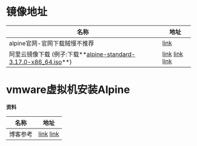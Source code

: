 # 镜像地址

| 名称                                                         | 地址                                                         |
| ------------------------------------------------------------ | ------------------------------------------------------------ |
| alpine官网-官网下载贼慢不推荐                                | [link](https://www.alpinelinux.org/downloads/)               |
| 阿里云镜像下载 (例子:下载**[alpine-standard-3.17.0-x86_64.iso](https://mirrors.aliyun.com/alpine/latest-stable/releases/x86_64/alpine-standard-3.17.0-x86_64.iso)**) | [link](https://developer.aliyun.com/mirror/alpine?spm=a2c6h.13651102.0.0.3e221b11zoYtu7) [link](https://mirrors.aliyun.com/alpine/?spm=a2c6h.13651104.0.0.6be55b1fskPrPR) [link](https://mirrors.aliyun.com/alpine/latest-stable/releases/x86_64/?spm=a2c6h.25603864.0.0.1339595dVfgynL) |



# vmware虚拟机安装**Alpine**

**资料**

| 名称     | 地址                                                         |
| -------- | ------------------------------------------------------------ |
| 博客参考 | [link](https://blog.csdn.net/lxyoucan/article/details/117153780)  [link](https://blog.csdn.net/m0_70403365/article/details/124758831) |

